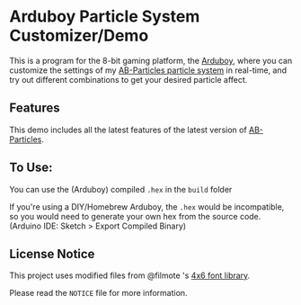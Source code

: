 # Arduboy Particle System Customizer/Demo
This is a program for the 8-bit gaming platform, the [Arduboy](https://www.arduboy.com/), where you can customize the settings of my [AB-Particles particle system](https://github.com/omrawaley/AB-Particles-Particle-System) in real-time, and try out different combinations to get your desired particle affect.

## Features
This demo includes all the latest features of the latest version of [AB-Particles](https://github.com/omrawaley/AB-Particles-Particle-System).

## To Use:
You can use the (Arduboy) compiled `.hex` in the `build` folder

If you're using a DIY/Homebrew Arduboy, the `.hex` would be incompatible, so you would need to generate your own hex from the source code. (Arduino IDE: Sketch > Export Compiled Binary)

## License Notice
This project uses modified files from @filmote 's [4x6 font library](https://community.arduboy.com/t/4x6-font-for-the-arduboy/5589).

Please read the `NOTICE` file for more information.
